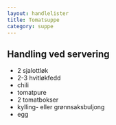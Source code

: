 ```yaml
---
layout: handlelister
title: Tomatsuppe
category: suppe
---
```


## Handling ved servering

- 2 sjalottløk
- 2-3 hvitløkfedd
- chili
- tomatpure
- 2 tomatbokser
- kylling- eller grønnsaksbuljong
- egg

